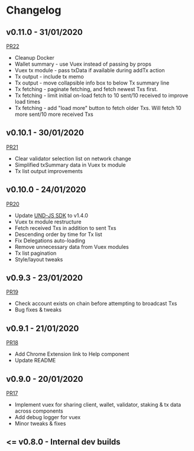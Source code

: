 # Changelog

## v0.11.0 - 31/01/2020

[PR22](https://github.com/unification-com/web-wallet/pull/22)

- Cleanup Docker
- Wallet summary - use Vuex instead of passing by props
- Vuex tx module - pass txData if available during addTx action
- Tx output - include tx memo
- Tx output - move collapsible info box to below Tx summary line
- Tx fetching - paginate fetching, and fetch newest Txs first.
- Tx fetching - limit initial on-load fetch to 10 sent/10 received to
improve load times
- Tx fetching - add "load more" button to fetch older Txs. Will fetch 10
more sent/10 more received Txs

## v0.10.1 - 30/01/2020

[PR21](https://github.com/unification-com/web-wallet/pull/21)

- Clear validator selection list on network change
- Simplified txSummary data in Vuex tx module
- Tx list output improvements

## v0.10.0 - 24/01/2020

[PR20](https://github.com/unification-com/web-wallet/pull/20)

- Update [UND-JS SDK](https://github.com/unification-com/und-js) to v1.4.0
- Vuex tx module restructure
- Fetch received Txs in addition to sent Txs
- Descending order by time for Tx list
- Fix Delegations auto-loading
- Remove unnecessary data from Vuex modules
- Tx list pagination
- Style/layout tweaks

## v0.9.3 - 23/01/2020

[PR19](https://github.com/unification-com/web-wallet/pull/19)

- Check account exists on chain before attempting to broadcast Txs
- Bug fixes & tweaks

## v0.9.1 - 21/01/2020

[PR18](https://github.com/unification-com/web-wallet/pull/18)

- Add Chrome Extension link to Help component
- Update README

## v0.9.0 - 20/01/2020

[PR17](https://github.com/unification-com/web-wallet/pull/17)

- Implement vuex for sharing client, wallet, validator, staking & 
tx data across components
- Add debug logger for vuex
- Minor tweaks & fixes

## <= v0.8.0 - Internal dev builds
